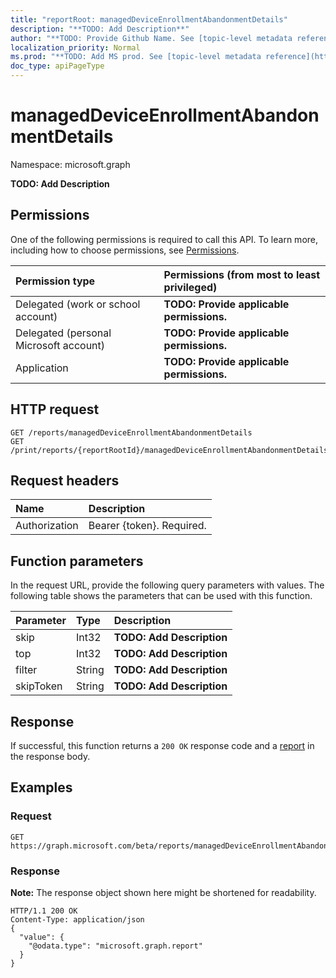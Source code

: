 ```yaml
---
title: "reportRoot: managedDeviceEnrollmentAbandonmentDetails"
description: "**TODO: Add Description**"
author: "**TODO: Provide Github Name. See [topic-level metadata reference](https://msgo.azurewebsites.net/add/document/guidelines/metadata.html#topic-level-metadata)**"
localization_priority: Normal
ms.prod: "**TODO: Add MS prod. See [topic-level metadata reference](https://msgo.azurewebsites.net/add/document/guidelines/metadata.html#topic-level-metadata)**"
doc_type: apiPageType
---
```


# managedDeviceEnrollmentAbandonmentDetails

Namespace: microsoft.graph

**TODO: Add Description**

## Permissions
One of the following permissions is required to call this API. To learn more, including how to choose permissions, see [Permissions](/concepts/permissions-reference.md).

|Permission type|Permissions (from most to least privileged)|
|:---|:---|
|Delegated (work or school account)|**TODO: Provide applicable permissions.**|
|Delegated (personal Microsoft account)|**TODO: Provide applicable permissions.**|
|Application|**TODO: Provide applicable permissions.**|

## HTTP request

<!-- {
  "blockType": "ignored"
}
-->
``` http
GET /reports/managedDeviceEnrollmentAbandonmentDetails
GET /print/reports/{reportRootId}/managedDeviceEnrollmentAbandonmentDetails
```

## Request headers
|Name|Description|
|:---|:---|
|Authorization|Bearer {token}. Required.|

## Function parameters
In the request URL, provide the following query parameters with values.
The following table shows the parameters that can be used with this function.

|Parameter|Type|Description|
|:---|:---|:---|
|skip|Int32|**TODO: Add Description**|
|top|Int32|**TODO: Add Description**|
|filter|String|**TODO: Add Description**|
|skipToken|String|**TODO: Add Description**|



## Response

If successful, this function returns a `200 OK` response code and a [report](../resources/report.md) in the response body.

## Examples

### Request
<!-- {
  "blockType": "request",
  "name": "reportroot_manageddeviceenrollmentabandonmentdetails"
}
-->
``` http
GET https://graph.microsoft.com/beta/reports/managedDeviceEnrollmentAbandonmentDetails(skip=Integer,top=Integer,filter='parameterValue',skipToken='parameterValue')
```

### Response
**Note:** The response object shown here might be shortened for readability.
<!-- {
  "blockType": "response",
  "truncated": true,
  "@odata.type": "microsoft.graph.report"
}
-->
``` http
HTTP/1.1 200 OK
Content-Type: application/json
{
  "value": {
    "@odata.type": "microsoft.graph.report"
  }
}
```

